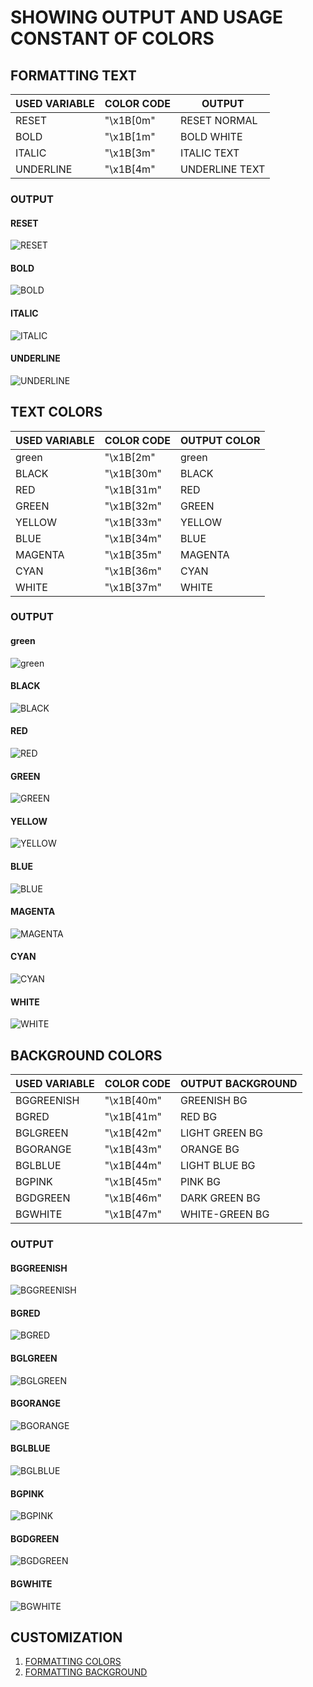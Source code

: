 # SHOWING OUTPUT AND USAGE CONSTANT OF COLORS

## FORMATTING TEXT

 USED VARIABLE | COLOR CODE | OUTPUT
---------------|------------|--------------
 RESET | "\x1B[0m" | RESET NORMAL
 BOLD | "\x1B[1m" | BOLD WHITE
 ITALIC | "\x1B[3m" | ITALIC TEXT
 UNDERLINE | "\x1B[4m" | UNDERLINE TEXT

### OUTPUT

#### RESET

![RESET](../img/RESET.png)

#### BOLD

![BOLD](../img/BOLD.png)

#### ITALIC

![ITALIC](../img/ITALIC.png)

#### UNDERLINE

![UNDERLINE](../img/UNDERLINE.png)

## TEXT COLORS

 USED VARIABLE | COLOR CODE | OUTPUT COLOR
---------------|------------|--------------
 green | "\x1B[2m" | green
 BLACK | "\x1B[30m" | BLACK
 RED | "\x1B[31m" | RED
 GREEN | "\x1B[32m" | GREEN
 YELLOW | "\x1B[33m" | YELLOW
 BLUE | "\x1B[34m" | BLUE
 MAGENTA | "\x1B[35m" | MAGENTA
 CYAN | "\x1B[36m" | CYAN
 WHITE | "\x1B[37m" | WHITE

### OUTPUT

#### green

![green](../img/green.png)

#### BLACK

![BLACK](../img/BLACK.png)

#### RED

![RED](../img/RED.png)

#### GREEN

![GREEN](../img/GREEN.png)

#### YELLOW

![YELLOW](../img/YELLOW.png)

#### BLUE

![BLUE](../img/BLUE.png)

#### MAGENTA

![MAGENTA](../img/MAGENTA.png)

#### CYAN

![CYAN](../img/CYAN.png)

#### WHITE

![WHITE](../img/WHITE.png)

## BACKGROUND COLORS

 USED VARIABLE | COLOR CODE | OUTPUT BACKGROUND
---------------|------------|------------------
 BGGREENISH | "\x1B[40m" | GREENISH BG
 BGRED | "\x1B[41m" | RED BG
 BGLGREEN | "\x1B[42m" | LIGHT GREEN BG
 BGORANGE | "\x1B[43m" | ORANGE BG
 BGLBLUE  | "\x1B[44m" | LIGHT BLUE BG
 BGPINK | "\x1B[45m" | PINK BG
 BGDGREEN | "\x1B[46m" | DARK GREEN BG
 BGWHITE | "\x1B[47m" | WHITE-GREEN BG

### OUTPUT

#### BGGREENISH

![BGGREENISH](../img/BGGREENISH.png)

#### BGRED

![BGRED](../img/BGRED.png)

#### BGLGREEN

![BGLGREEN](../img/BGLGREEN.png)

#### BGORANGE

![BGORANGE](../img/BGORANGE.png)

#### BGLBLUE

![BGLBLUE](../img/BGLBLUE.png)

#### BGPINK

![BGPINK](../img/BGPINK.png)

#### BGDGREEN

![BGDGREEN](../img/BGDGREEN.png)

#### BGWHITE

![BGWHITE](../img/BGWHITE.png)

## CUSTOMIZATION

1. [FORMATTING COLORS](formattingcolors.md)
2. [FORMATTING BACKGROUND](formattingbg.md)
